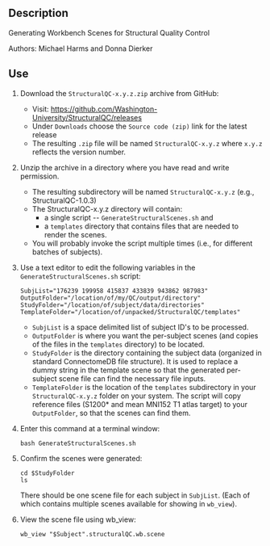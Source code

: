 ## Description

Generating Workbench Scenes for Structural Quality Control

Authors: Michael Harms and Donna Dierker

## Use

1. Download the `StructuralQC-x.y.z.zip` archive from GitHub:

    * Visit: https://github.com/Washington-University/StructuralQC/releases
    * Under `Downloads` choose the `Source code (zip)` link for the latest release
    * The resulting `.zip` file will be named `StructuralQC-x.y.z` where `x.y.z` reflects the version number.

2. Unzip the archive in a directory where you have read and write permission.

    * The resulting subdirectory will be named `StructuralQC-x.y.z` (e.g., StructuralQC-1.0.3)
    * The StructuralQC-x.y.z directory will contain:
        * a single script -- `GenerateStructuralScenes.sh` and
        * a `templates` directory that contains files that are needed to render the scenes.
    * You will probably invoke the script multiple times (i.e., for different batches of subjects).

3. Use a text editor to edit the following variables in the `GenerateStructuralScenes.sh` script:

    ~~~~
    SubjList="176239 199958 415837 433839 943862 987983"
    OutputFolder="/location/of/my/QC/output/directory"
    StudyFolder="/location/of/subject/data/directories"
    TemplateFolder="/location/of/unpacked/StructuralQC/templates"
    ~~~~

    * `SubjList` is a space delimited list of subject ID's to be processed.
    * `OutputFolder` is where you want the per-subject scenes (and copies 
      of the files in the `templates` directory) to be located.
    * `StudyFolder` is the directory containing the subject data (organized in
      standard ConnectomeDB file structure).  It is used to replace a dummy
      string in the template scene so that the generated per-subject scene
      file can find the necessary file inputs.
    * `TemplateFolder` is the location of the `templates` subdirectory in your 
      `StructuralQC-x.y.z` folder on your system. The script will copy reference 
      files (S1200* and mean MNI152 T1 atlas target) to your `OutputFolder`, so that 
      the scenes can find them.

4. Enter this command at a terminal window:

    ~~~~
    bash GenerateStructuralScenes.sh
    ~~~~

5. Confirm the scenes were generated:

    ~~~~
    cd $StudyFolder
    ls
    ~~~~

    There should be one scene file for each subject in `SubjList`.
    (Each of which contains multiple scenes available for showing in `wb_view`).

6. View the scene file using wb_view:

    ~~~~
    wb_view "$Subject".structuralQC.wb.scene
    ~~~~
